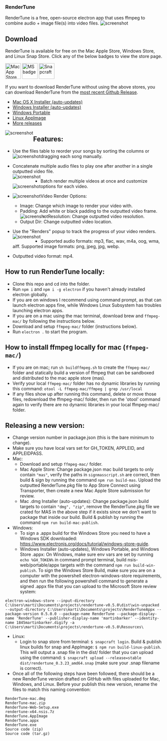 ### RenderTune
RenderTune is a free, open-source electron app that uses ffmpeg to combine audio + image file(s) into video files.
<img src="./build/icon.png" style="float:center" alt="screenshot" />
## Download
RenderTune is available for free on the Mac Apple Store, Windows Store, and Linux Snap Store. Click any of the below badges to view the store page.

<a href="https://apps.apple.com/us/app/rendertune/id1552674375"><img src="./build/mac-app-store-badge.svg" alt="Mac App Store" height="50"/></a> 
<a href="https://www.microsoft.com/store/apps/9n5710msppf1"><img src="./build/ms-store-badge.svg" alt="MS badge" height="50"/></a> 
<a href="https://snapcraft.io/rendertune"><img src="./build/snap-store-black.svg" alt="Snapcraft" height="50"/></a>

If you want to download RenderTune without using the above stores, you can download RenderTune from the [most recent Github Release](https://github.com/martinbarker/rendertune/releases/latest/).

- [Mac OS X Installer (auto-updates)](https://github.com/martinbarker/rendertune/releases/latest/download/RenderTune-mac.dmg)
- [Windows Installer (auto-updates)](https://github.com/martinbarker/rendertune/releases/latest/download/RenderTune-Web-Setup.exe)
- [Windows Portable](https://github.com/martinbarker/rendertune/releases/latest/download/RenderTune.exe)
- [Linux AppImage](https://github.com/martinbarker/rendertune/releases/latest/download/RenderTune.AppImage)
- [More releases](https://github.com/martinbarker/rendertune/releases/latest)

<img src="./build/RenderTune-screenshot-full.png" style="float:left" alt="screenshot" />

## Features:
- Use the files table to reorder your songs by sorting the columns or dragging each song manually.
    <img src="./build/RenderTune-table.gif" style="float:left" alt="screenshot" />
- Concatenate multiple audio files to play one after another in a single outputted video file.  
    <img src="./build/RenderTune-screenshot-concat.png" style="float:left" alt="screenshot">
- Batch render multiple videos at once and customize options for each video.
    <img src="./build/RenderTune-screenshot-batch.png" style="float:left" alt="screenshot">
- Video Render Options:
        <img src="./build/RenderTune-screenshot-options.png" style="float:left" alt="screenshot">
    - Image: Change which image to render your video with.
    - Padding: Add white or black padding to the outputted video frame.
        <img src="./build/RenderTune-screenshot-padding.png" style="float:left" alt="screenshot">
    - Resolution: Change outputted video resolution.
    - Output Dir: Change outputted video location.

- Use the "Renders" popup to track the progress of your video renders.
    <img src="./build/RenderTune-screenshot-renders.png" style="float:left" alt="screenshot">
- Supported audio formats: mp3, flac, wav, m4a, oog, wma, aiff. Supported image formats: png, jpeg, jpg, webp.
- Outputted video format: mp4. 

## How to run RenderTune locally:
- Clone this repo and cd into the folder.
- Run `npm i` and `npm i -g electron` if you haven't already installed electron globally.
- If you are on windows I recommend using command prompt, as that can launch electron apps fine, while Windows Linux Subsystem has troubles launching electron apps.
- If you are on a mac using the mac terminal, download brew and `ffmpeg-mac/` by following the instructions below.
- Download and setup `ffmpeg-mac/` folder (instructions below).
- Run `electron .` to start the program.

## How to install ffmpeg locally for mac (`ffmpeg-mac/`)
- If you are on mac; run `sh buildffmpeg.sh` to create the `ffmpeg-mac/` folder and statically build a version of ffmpeg that can be sandboxed and distributed to the mac apple store (mas).
- Verify your local `ffmpeg-mac/` folder has no dynamic libraries by running this command: 
`otool -L ffmpeg-mac/ffmpeg | grep /usr/local`
- If any files show up after running this command, delete or move those files, redownload the ffmpeg-mac/ folder, then run the 'otool' command again to verify there are no dynamic libraries in your local ffmpeg-mac/ folder. 

## Releasing a new version:
- Change version number in package.json (this is the bare minimum to change).
- Make sure you have local vars set for GH_TOKEN, APPLEID, and APPLEIDPASS.
- Mac: 
    - Download and setup `ffmpeg-mac/` folder.
    - Mac Apple Store: Change package.json mac build targets to only contain `"mas"`, verify the paths in `signmasscript.sh` are correct, then build & sign by running the command `npm run build-mas`. Upload the outputted RenderTune.pkg file to App Store Connect using Transporter, then create a new Mac Apple Store submission for review.
    - Mac .dmg Installer (auto-updates): Change package.json build targets to contain `"dmg", "zip"`, remove the RenderTune.pkg file we crated for MAS in the above step if it exists since we don't want to package that inside our build. Build & publish by running the command `npm run build-mac-publish`.
- Windows:
    - To sign a .appx build for the Windows Store you need to have a Windows SDK downloaded: https://www.electronjs.org/docs/tutorial/windows-store-guide.
    - Windows Installer (auto-updates), Windows Portable, and Windows Store .appx: On Windows, make sure env vars are set by running `echo %GH_TOKEN%` in command prompt terminal, build nsis-web/portable/appx targets with the command `npm run build-win-publish`. To sign the Windows Store Build, make sure you are on a computer with the powershell electron-windows-store requirements, and then run the following powershell command to generate a signed .appx file that you can upload to the Microsoft Store review system:
```
electron-windows-store --input-directory C:\Users\marti\Documents\projects\rendertune-v0.5.0\dist\win-unpacked --output-directory C:\Users\marti\Documents\projects\RenderTuneAppx --package-version 0.5.0.0 --package-name RenderTune --package-display-name 'RenderTune' --publisher-display-name 'martinbarker' --identity-name 1845martinbarker.digify -a C:\Users\marti\Documents\projects\rendertune-v0.5.0\Resources\
```
- Linux: 
    - Login to snap store from terminal: `$ snapcraft login`. Build & publish linux builds for snap and AppImage: `$ npm run build-linux-publish`. This will output a .snap file in the dist/ folder that you can upload using the command: `$ snapcraft upload --release=stable dist/rendertune_0.3.23_amd64.snap` (make sure your .snap filename is correct).
- Once all of the following steps have been followed, there should be a new RenderTune version drafted on GitHub with files uploaded for Mac, Windows, and Linux. Before your publish this new version, rename the files to match this naming convention:
```
RenderTune-mac.dmg
RenderTune-mac.zip
RenderTune-Web-Setup.exe
rendertune-x64.nsis.7z
RenderTune.AppImage
RenderTune.appx
RenderTune.exe
Source code (zip)
Source code (tar.gz)
```